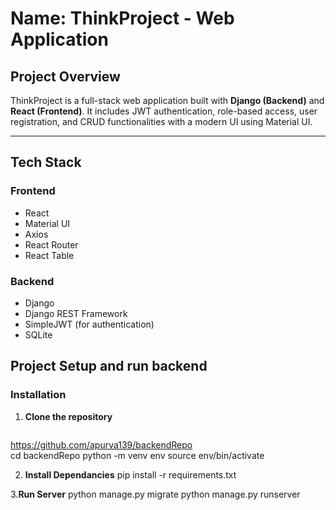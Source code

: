 # Name: ThinkProject - Web Application

##  Project Overview

ThinkProject is a full-stack web application built with **Django (Backend)** and **React (Frontend)**. It includes JWT authentication, role-based access, user registration, and CRUD functionalities with a modern UI using Material UI.

---
## Tech Stack

### Frontend
- React
- Material UI
- Axios
- React Router
- React Table

### Backend
- Django
- Django REST Framework
- SimpleJWT (for authentication)
- SQLite

## Project Setup and run backend
### **Installation**  
1. **Clone the repository**  
   ```bash
  https://github.com/apurva139/backendRepo   
  cd backendRepo
  python -m venv env
  source env/bin/activate

2. **Install Dependancies**
   pip install -r requirements.txt

3.**Run Server**
  python manage.py migrate
  python manage.py runserver



